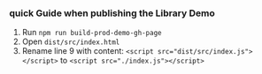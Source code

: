 ### quick Guide when publishing the Library Demo
1. Run ``npm run build-prod-demo-gh-page``
2. Open `dist/src/index.html`
3. Rename line 9 with content: ``<script src="dist/src/index.js"></script>``
   to ``<script src="./index.js"></script>``
